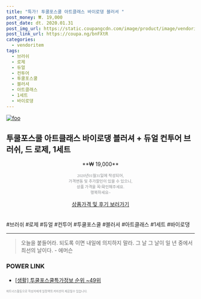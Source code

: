```yaml
--- 
title: "특가! 투쿨포스쿨 아트클래스 바이로댕 블러셔 " 
post_money: ₩. 19,000 
post_date: dt. 2020.01.31 
post_img_url: https://static.coupangcdn.com/image/product/image/vendoritem/2019/08/06/4708343533/d3d55314-7a94-4674-a93b-5f6b07cdda06.jpg 
post_link_url: https://coupa.ng/bnFXtR 
categories: 
  - vendoritem 
tags: 
  - 브러쉬 
  - 로제 
  - 듀얼 
  - 컨투어 
  - 투쿨포스쿨 
  - 블러셔 
  - 아트클래스 
  - 1세트 
  - 바이로댕 
--- 
```

[![foo](https://static.coupangcdn.com/image/product/image/vendoritem/2019/08/06/4708343533/d3d55314-7a94-4674-a93b-5f6b07cdda06.jpg)](https://coupa.ng/bnFXtR) 

## 투쿨포스쿨 아트클래스 바이로댕 블러셔 + 듀얼 컨투어 브러쉬, 드 로제, 1세트 
<p style="text-align: center;">**₩ 19,000**</p> 
<p style="text-align: center;"><span style="color: #898c8f; font-family: Georgia,Times,serif; font-size: 0.75em;">2020년01월31일에 작성되어, <br>가격변동 및 추가할인이 있을 수 있으니,<br> 상품 가격을 꼭!확인해주세요.<br>행복하세요~</span> 
</p>	 
<div markdown="0" style="text-align: center;"><a href="https://coupa.ng/bnFXtR" class="btn btn--success">상품가격 및 후기 보러가기</a></div> 
<br><br> 
  #브러쉬 #로제 #듀얼 #컨투어 #투쿨포스쿨 #블러셔 #아트클래스 #1세트 #바이로댕 
<hr> 

> 오늘을 붙들어라. 되도록 이면 내일에 의지하지 말라. 그 날 그 날이 일 년 중에서 최선의 날이다. - 에머슨 


### POWER LINK

* <a href="https://blog.naver.com/sakai111/221774817772" target="_blank"> [생활] 투쿨포스쿨특가정보 순위 ~49위</a>

<span style="color: #898c8f; font-family: Georgia,Times,serif; font-size: 0.55em;">파트너스활동으로 작성자에게 일정액의 커미션이 제공될수 있습니다.</span> 
